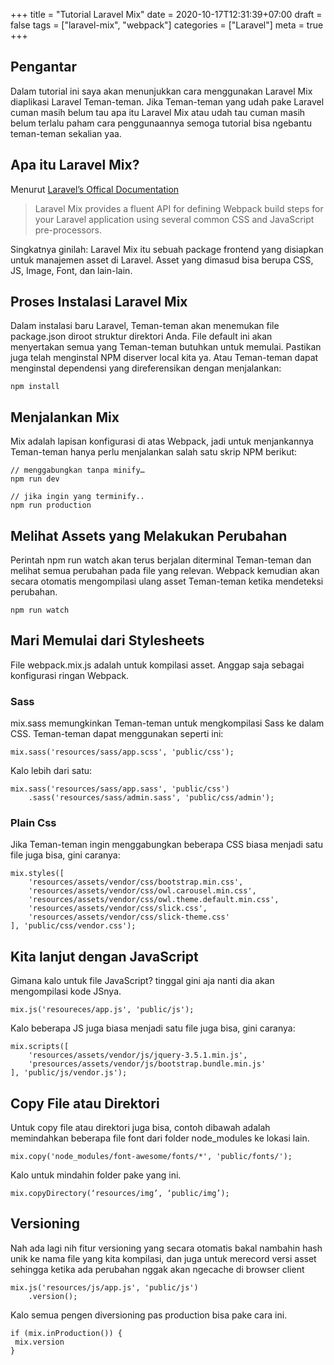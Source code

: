 +++
title = "Tutorial Laravel Mix"
date = 2020-10-17T12:31:39+07:00
draft = false
tags = ["laravel-mix", "webpack"]
categories = ["Laravel"]
meta = true
+++

## Pengantar

Dalam tutorial ini saya akan menunjukkan cara menggunakan Laravel Mix diaplikasi Laravel Teman-teman. Jika Teman-teman yang udah pake Laravel cuman masih belum tau apa itu Laravel Mix atau udah tau cuman masih belum terlalu paham cara penggunaannya semoga tutorial bisa ngebantu teman-teman sekalian yaa.

## Apa itu Laravel Mix?

Menurut [Laravel’s Offical Documentation](https://laravel.com/docs/8.x/mix)
> Laravel Mix provides a fluent API for defining Webpack build steps for your Laravel application using several common CSS and JavaScript pre-processors.

Singkatnya ginilah: Laravel Mix itu sebuah package frontend yang disiapkan untuk manajemen asset di Laravel. Asset yang dimasud bisa berupa CSS, JS, Image, Font, dan lain-lain.

## Proses Instalasi Laravel Mix

Dalam instalasi baru Laravel, Teman-teman akan menemukan file package.json diroot struktur direktori Anda. File default ini akan menyertakan semua yang Teman-teman butuhkan untuk memulai. Pastikan juga telah menginstal NPM diserver local kita ya.
Atau Teman-teman dapat menginstal dependensi yang direferensikan dengan menjalankan:

    npm install

## Menjalankan Mix

Mix adalah lapisan konfigurasi di atas Webpack, jadi untuk menjankannya Teman-teman hanya perlu menjalankan salah satu skrip NPM berikut:

    // menggabungkan tanpa minify…
    npm run dev

    // jika ingin yang terminify..
    npm run production

## Melihat Assets yang Melakukan Perubahan

Perintah npm run watch akan terus berjalan diterminal Teman-teman dan melihat semua perubahan pada file yang relevan. Webpack kemudian akan secara otomatis mengompilasi ulang asset Teman-teman ketika mendeteksi perubahan.

    npm run watch

## Mari Memulai dari Stylesheets

File webpack.mix.js adalah untuk kompilasi asset. Anggap saja sebagai konfigurasi ringan Webpack.

### Sass

mix.sass memungkinkan Teman-teman untuk mengkompilasi Sass ke dalam CSS. Teman-teman dapat menggunakan seperti ini:

    mix.sass('resources/sass/app.scss', 'public/css');

Kalo lebih dari satu:

    mix.sass('resources/sass/app.sass', 'public/css')
        .sass('resources/sass/admin.sass', 'public/css/admin');

### Plain Css

Jika Teman-teman ingin menggabungkan beberapa CSS biasa menjadi satu file juga bisa, gini caranya:

    mix.styles([
        'resources/assets/vendor/css/bootstrap.min.css',
        'resources/assets/vendor/css/owl.carousel.min.css',
        'resources/assets/vendor/css/owl.theme.default.min.css',
        'resources/assets/vendor/css/slick.css',
        'resources/assets/vendor/css/slick-theme.css'
    ], 'public/css/vendor.css');

## Kita lanjut dengan JavaScript

Gimana kalo untuk file JavaScript? tinggal gini aja nanti dia akan mengompilasi kode JSnya.

    mix.js('resoureces/app.js', 'public/js');

Kalo beberapa JS juga biasa menjadi satu file juga bisa, gini caranya:

    mix.scripts([
        'resources/assets/vendor/js/jquery-3.5.1.min.js',
        'presources/assets/vendor/js/bootstrap.bundle.min.js'
    ], 'public/js/vendor.js');

## Copy File atau Direktori

Untuk copy file atau direktori juga bisa, contoh dibawah adalah memindahkan beberapa file font dari folder node_modules ke lokasi lain.

    mix.copy('node_modules/font-awesome/fonts/*', 'public/fonts/');

Kalo untuk mindahin folder pake yang ini.

    mix.copyDirectory(‘resources/img’, ‘public/img’);

## Versioning

Nah ada lagi nih fitur versioning yang secara otomatis bakal nambahin hash unik ke nama file yang kita kompilasi, dan juga untuk merecord versi asset sehingga ketika ada perubahan nggak akan ngecache di browser client

    mix.js('resources/js/app.js', 'public/js')
        .version();

Kalo semua pengen diversioning pas production bisa pake cara ini.

    if (mix.inProduction()) {
     mix.version
    }
